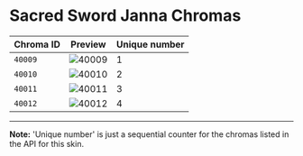 # Sacred Sword Janna Chromas

| Chroma ID | Preview | Unique number |
|---|---|---|
| `40009` | ![40009](https://raw.communitydragon.org/latest/plugins/rcp-be-lol-game-data/global/default/v1/champion-chroma-images/40/40009.png) | 1 |
| `40010` | ![40010](https://raw.communitydragon.org/latest/plugins/rcp-be-lol-game-data/global/default/v1/champion-chroma-images/40/40010.png) | 2 |
| `40011` | ![40011](https://raw.communitydragon.org/latest/plugins/rcp-be-lol-game-data/global/default/v1/champion-chroma-images/40/40011.png) | 3 |
| `40012` | ![40012](https://raw.communitydragon.org/latest/plugins/rcp-be-lol-game-data/global/default/v1/champion-chroma-images/40/40012.png) | 4 |

---

**Note:** 'Unique number' is just a sequential counter for the chromas listed in the API for this skin.
